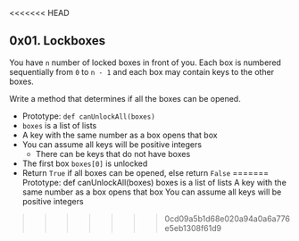 <<<<<<< HEAD
## 0x01. Lockboxes

You have `n` number of locked boxes in front of you. Each box is numbered sequentially from `0` to `n - 1` and each box may contain keys to the other boxes.

Write a method that determines if all the boxes can be opened.

- Prototype: `def canUnlockAll(boxes)`
- `boxes` is a list of lists
- A key with the same number as a box opens that box
- You can assume all keys will be positive integers
	* There can be keys that do not have boxes
- The first box `boxes[0]` is unlocked
- Return `True` if all boxes can be opened, else return `False`
=======
Prototype: def canUnlockAll(boxes)
boxes is a list of lists
A key with the same number as a box opens that box
You can assume all keys will be positive integers
>>>>>>> 0cd09a5b1d68e020a94a0a6a776e5eb1308f61d9
